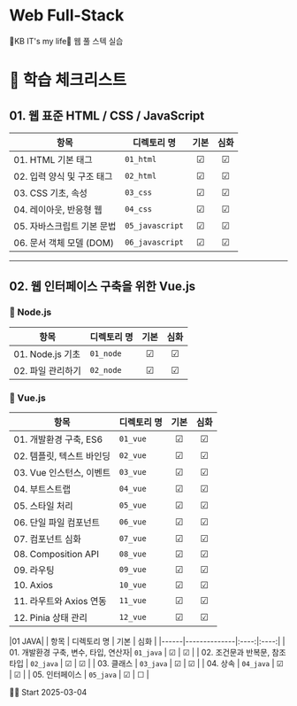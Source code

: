 # Web Full-Stack
🌟KB IT's my life🌟
웹 풀 스텍 실습

# 🧸 학습 체크리스트

## 01. 웹 표준 HTML / CSS / JavaScript

| 항목 | 디렉토리 명 | 기본 | 심화 |
|------|--------------|:----:|:----:|
| 01. HTML 기본 태그 | `01_html` | ☑ | ☑ |
| 02. 입력 양식 및 구조 태그 | `02_html` | ☑ | ☑ |
| 03. CSS 기초, 속성 | `03_css` | ☑ | ☑ |
| 04. 레이아웃, 반응형 웹 | `04_css` | ☑ | ☑ |
| 05. 자바스크립트 기본 문법 | `05_javascript` | ☑ | ☑ |
| 06. 문서 객체 모델 (DOM) | `06_javascript` | ☑ | ☑ |

---

## 02. 웹 인터페이스 구축을 위한 Vue.js 

### 📁 Node.js

| 항목 | 디렉토리 명 | 기본 | 심화 |
|------|--------------|:----:|:----:|
| 01. Node.js 기초 | `01_node` | ☑ | ☑ |
| 02. 파일 관리하기 | `02_node` | ☑ | ☑ |

### 📁 Vue.js

| 항목 | 디렉토리 명 | 기본 | 심화 |
|------|--------------|:----:|:----:|
| 01. 개발환경 구축, ES6 | `01_vue` | ☑ | ☑ |
| 02. 템플릿, 텍스트 바인딩 | `02_vue` | ☑ | ☑ |
| 03. Vue 인스턴스, 이벤트 | `03_vue` | ☑ | ☑ |
| 04. 부트스트랩 | `04_vue` | ☑ | ☑ |
| 05. 스타일 처리 | `05_vue` | ☑ | ☑ |
| 06. 단일 파일 컴포넌트 | `06_vue` | ☑ | ☑ |
| 07. 컴포넌트 심화 | `07_vue` | ☑ | ☑ |
| 08. Composition API | `08_vue` | ☑ | ☑ |
| 09. 라우팅 | `09_vue` | ☑ | ☑ |
| 10. Axios | `10_vue` | ☑ | ☑ |
| 11. 라우트와 Axios 연동 | `11_vue` | ☑ | ☑ |
| 12. Pinia 상태 관리 | `12_vue` | ☑ | ☑ |


|01 JAVA|
| 항목 | 디렉토리 명 | 기본 | 심화 |
|------|--------------|:----:|:----:|
| 01. 개발환경 구축, 변수, 타입, 연산자| `01_java` | ☑ | ☑ |
| 02. 조건문과 반복문, 참조타입 | `02_java` | ☑ | ☑ |
| 03. 클래스 | `03_java` | ☑ | ☑ |
| 04. 상속 | `04_java` | ☑ | ☑ |
| 05. 인터페이스 | `05_java` | ☑ | ☐ |

👩‍💻 Start 2025-03-04
